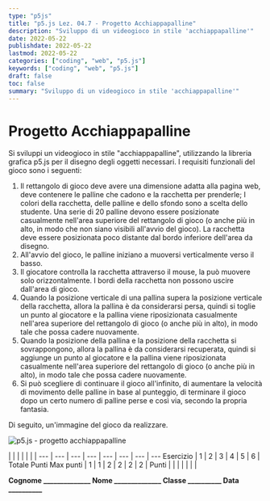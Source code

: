 ```yaml
---
type: "p5js"
title: "p5.js Lez. 04.7 - Progetto Acchiappapalline"
description: "Sviluppo di un videogioco in stile 'acchiappapalline'"
date: 2022-05-22
publishdate: 2022-05-22
lastmod: 2022-05-22
categories: ["coding", "web", "p5.js"]
keywords: ["coding", "web", "p5.js"]
draft: false
toc: false
summary: "Sviluppo di un videogioco in stile 'acchiappapalline'"
---
```


# Progetto Acchiappapalline

Si sviluppi un videogioco in stile "acchiappapalline", utilizzando la libreria grafica p5.js per il disegno degli oggetti necessari. I requisiti funzionali del gioco sono i seguenti:

1. Il rettangolo di gioco deve avere una dimensione adatta alla pagina web, deve contenere le palline che cadono e la racchetta per prenderle; I colori della racchetta, delle palline e dello sfondo sono a scelta dello studente. Una serie di 20 palline devono essere posizionate casualmente nell'area superiore del rettangolo di gioco (o anche più in alto, in modo che non siano visibili all'avvio del gioco). La racchetta deve essere posizionata poco distante dal bordo inferiore dell'area da disegno.
2. All'avvio del gioco, le palline iniziano a muoversi verticalmente verso il basso.
3. Il giocatore controlla la racchetta attraverso il mouse, la può muovere solo orizzontalmente. I bordi della racchetta non possono uscire dall'area di gioco.
4. Quando la posizione verticale di una pallina supera la posizione verticale della racchetta, allora la pallina è da considerarsi persa, quindi si toglie un punto al giocatore e la pallina viene riposizionata casualmente nell'area superiore del rettangolo di gioco (o anche più in alto), in modo tale che possa cadere nuovamente.
5. Quando la posizione della pallina e la posizione della racchetta si sovrappongono, allora la pallina è da considerarsi recuperata, quindi si aggiunge un punto al giocatore e la pallina viene riposizionata casualmente nell'area superiore del rettangolo di gioco (o anche più in alto), in modo tale che possa cadere nuovamente.
6. Si può scegliere di continuare il gioco all'infinito, di aumentare la velocità di movimento delle palline in base al punteggio, di terminare il gioco dopo un certo numero di palline perse e così via, secondo la propria fantasia.

Di seguito, un'immagine del gioco da realizzare.

![p5.js - progetto acchiappapalline](/static/coding/web/p5js/colors_and_styles_exe_acchiappapalline_01.png "p5.js - progetto acchiappapalline")

<!-- markdownlint-disable MD009 MD036 -->

 |              |     |     |     |     |     |
---       | --- | --- | --- | --- | --- | --- | ---
Esercizio |  1  |  2  |  3  |  4  |  5  |  6  | Totale Punti
Max punti |  1  |  1  |  2  |  2  |  2  |  2  |
Punti     |     |     |     |     |     |     |

**Cognome ______________ Nome ______________ Classe __________ Data __________**

<!-- markdownlint-enable MD009 MD036 -->
